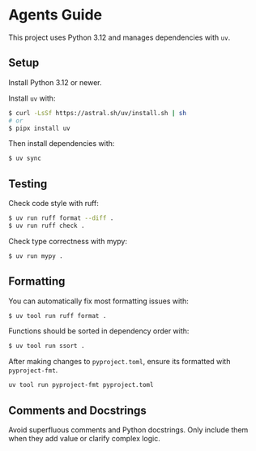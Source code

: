# Agents Guide

This project uses Python 3.12 and manages dependencies with `uv`.

## Setup

Install Python 3.12 or newer.

Install `uv` with:

```sh
$ curl -LsSf https://astral.sh/uv/install.sh | sh
# or
$ pipx install uv
```

Then install dependencies with:

```sh
$ uv sync
```

## Testing

Check code style with ruff:

```sh
$ uv run ruff format --diff .
$ uv run ruff check .
```

Check type correctness with mypy:

```sh
$ uv run mypy .
```

## Formatting

You can automatically fix most formatting issues with:

```sh
$ uv tool run ruff format .
```

Functions should be sorted in dependency order with:

```sh
$ uv tool run ssort .
```

After making changes to `pyproject.toml`, ensure its formatted with `pyproject-fmt`.

```sh
uv tool run pyproject-fmt pyproject.toml
```

## Comments and Docstrings

Avoid superfluous comments and Python docstrings. Only include them when they add value or clarify complex logic.
